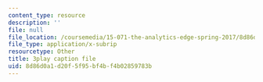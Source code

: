 ```yaml
---
content_type: resource
description: ''
file: null
file_location: /coursemedia/15-071-the-analytics-edge-spring-2017/8d86d0a1d20f5f95bf4bf4b02859783b_c_2RtTEkyo8.vtt
file_type: application/x-subrip
resourcetype: Other
title: 3play caption file
uid: 8d86d0a1-d20f-5f95-bf4b-f4b02859783b
---
```

